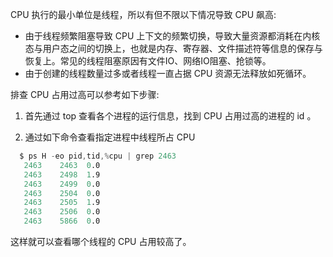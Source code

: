 
CPU 执行的最小单位是线程，所以有但不限以下情况导致 CPU 飙高:
- 由于线程频繁阻塞导致 CPU 上下文的频繁切换，导致大量资源都消耗在内核态与用户态之间的切换上，也就是内存、寄存器、文件描述符等信息的保存与恢复上。常见的线程阻塞原因有文件IO、网络IO阻塞、抢锁等。
- 由于创建的线程数量过多或者线程一直占据 CPU 资源无法释放如死循环。

排查 CPU 占用过高可以参考如下步骤:

1. 首先通过 top 查看各个进程的运行信息，找到 CPU 占用过高的进程的 id 。 

2. 通过如下命令查看指定进程中线程所占 CPU
```s
  $ ps H -eo pid,tid,%cpu | grep 2463
   2463    2463  0.0
   2463    2498  1.9
   2463    2499  0.0
   2463    2504  0.0
   2463    2505  1.9
   2463    2506  0.0
   2463    5866  0.0
```
这样就可以查看哪个线程的 CPU 占用较高了。
